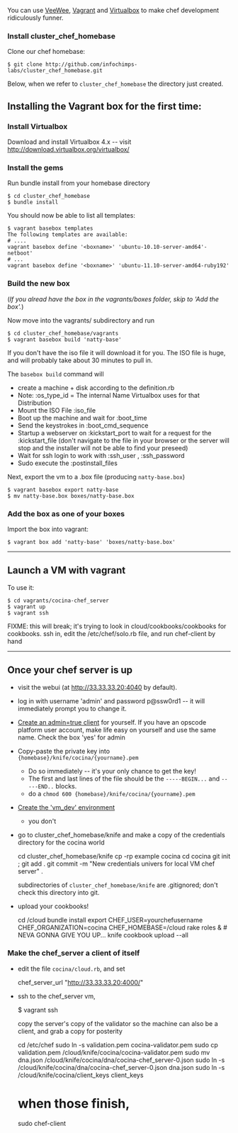 You can use [VeeWee](https://raw.github.com/jedi4ever/veewee/),
[Vagrant](http://vagrantup.com) and
[Virtualbox](http://download.virtualbox.org/virtualbox/) to make chef
development ridiculously funner.

### Install cluster_chef_homebase

Clone our chef homebase:

    $ git clone http://github.com/infochimps-labs/cluster_chef_homebase.git
    
Below, when we refer to `cluster_chef_homebase` the directory just created.

## Installing the Vagrant box for the first time:

### Install Virtualbox

Download and install Virtualbox 4.x -- visit http://download.virtualbox.org/virtualbox/

### Install the gems

Run bundle install from your homebase directory

    $ cd cluster_chef_homebase
    $ bundle install

You should now be able to list all templates:

    $ vagrant basebox templates
    The following templates are available:
    # ....
    vagrant basebox define '<boxname>' 'ubuntu-10.10-server-amd64'-netboot'
    # ...
    vagrant basebox define '<boxname>' 'ubuntu-11.10-server-amd64-ruby192'

### Build the new box

(_If you alread have the box in the vagrants/boxes folder, skip to 'Add the box'._)

Now move into the vagrants/ subdirectory and run

    $ cd cluster_chef_homebase/vagrants
    $ vagrant basebox build 'natty-base'

If you don't have the iso file it will download it for you. The ISO file is huge, and will probably take about 30 minutes to pull in.

The `basebox build` command will

* create a machine + disk according to the definition.rb
* Note: :os_type_id = The internal Name Virtualbox uses for that Distribution
* Mount the ISO File :iso_file
* Boot up the machine and wait for :boot_time
* Send the keystrokes in :boot_cmd_sequence
* Startup a webserver on :kickstart_port to wait for a request for the :kickstart_file (don't navigate to the file in your browser or the server will stop and the installer will not be able to find your preseed)
* Wait for ssh login to work with :ssh_user , :ssh_password
* Sudo execute the :postinstall_files

Next, export the vm to a .box file (producing `natty-base.box`)

    $ vagrant basebox export natty-base
    $ mv natty-base.box boxes/natty-base.box

### Add the box as one of your boxes

Import the box into vagrant:

    $ vagrant box add 'natty-base' 'boxes/natty-base.box'

__________________________________________________________________________

## Launch a VM with vagrant

To use it:

    $ cd vagrants/cocina-chef_server
    $ vagrant up
    $ vagrant ssh
    
FIXME: this will break; it's trying to look in cloud/cookbooks/cookbooks
  for cookbooks. ssh in, edit the /etc/chef/solo.rb file, and run chef-client by hand

__________________________________________________________________________

## Once your chef server is up

* visit the webui (at http://33.33.33.20:4040 by default).

* log in with username 'admin' and password p@ssw0rd1 -- it will immediately prompt you to change it.

* [Create an admin=true client](http://33.33.33.20:4040/clients/new) for
  yourself. If you have an opscode platform user account, make life easy on
  yourself and use the same name. Check the box 'yes' for admin
  
* Copy-paste the private key into `{homebase}/knife/cocina/{yourname}.pem`
  - Do so immediately -- it's your only chance to get the key!
  - The first and last lines of the file should be the `-----BEGIN...` and
  `-----END..` blocks.
  - do a `chmod 600 {homebase}/knife/cocina/{yourname}.pem`
  
* [Create the 'vm_dev' environment](http://33.33.33.20:4040/environments/new)
  - you don't 

* go to cluster_chef_homebase/knife and make a copy of the credentials directory for the cocina world

    cd cluster_chef_homebase/knife 
    cp -rp example cocina
    cd cocina
    git init ; git add .
    git commit -m "New credentials univers for local VM chef server" .
    
  subdirectories of `cluster_chef_homebase/knife` are .gitignored; don't check this directory into git.

* upload your cookbooks!

    cd /cloud
    bundle install
    export CHEF_USER=yourchefusername CHEF_ORGANIZATION=cocina CHEF_HOMEBASE=/cloud
    rake roles &    # NEVA GONNA GIVE YOU UP...
    knife cookbook upload --all

### Make the chef_server a client of itself

* edit the file `cocina/cloud.rb`, and set

    chef_server_url "http://33.33.33.20:4000/"

* ssh to the chef_server vm, 

    $ vagrant ssh
    
  copy the server's copy of the validator so the machine can also be a client, 
  and grab a copy for posterity
  
    cd /etc/chef
    sudo ln -s validation.pem  cocina-validator.pem 
    sudo cp    validation.pem  /cloud/knife/cocina/cocina-validator.pem
    sudo mv    dna.json        /cloud/knife/cocina/dna/cocina-chef_server-0.json
    sudo ln -s /cloud/knife/cocina/dna/cocina-chef_server-0.json dna.json
    sudo ln -s /cloud/knife/cocina/client_keys                   client_keys

    # when those finish,
    sudo chef-client


